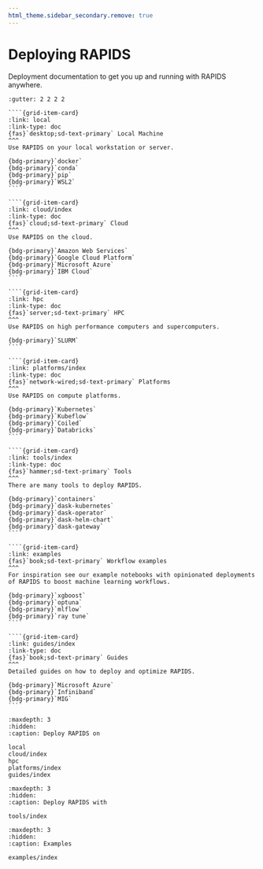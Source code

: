 ```yaml
---
html_theme.sidebar_secondary.remove: true
---
```


# Deploying RAPIDS

Deployment documentation to get you up and running with RAPIDS anywhere.

`````{grid} 1 2 2 3
:gutter: 2 2 2 2

````{grid-item-card}
:link: local
:link-type: doc
{fas}`desktop;sd-text-primary` Local Machine
^^^
Use RAPIDS on your local workstation or server.

{bdg-primary}`docker`
{bdg-primary}`conda`
{bdg-primary}`pip`
{bdg-primary}`WSL2`
````

````{grid-item-card}
:link: cloud/index
:link-type: doc
{fas}`cloud;sd-text-primary` Cloud
^^^
Use RAPIDS on the cloud.

{bdg-primary}`Amazon Web Services`
{bdg-primary}`Google Cloud Platform`
{bdg-primary}`Microsoft Azure`
{bdg-primary}`IBM Cloud`
````

````{grid-item-card}
:link: hpc
:link-type: doc
{fas}`server;sd-text-primary` HPC
^^^
Use RAPIDS on high performance computers and supercomputers.

{bdg-primary}`SLURM`
````

````{grid-item-card}
:link: platforms/index
:link-type: doc
{fas}`network-wired;sd-text-primary` Platforms
^^^
Use RAPIDS on compute platforms.

{bdg-primary}`Kubernetes`
{bdg-primary}`Kubeflow`
{bdg-primary}`Coiled`
{bdg-primary}`Databricks`
````

````{grid-item-card}
:link: tools/index
:link-type: doc
{fas}`hammer;sd-text-primary` Tools
^^^
There are many tools to deploy RAPIDS.

{bdg-primary}`containers`
{bdg-primary}`dask-kubernetes`
{bdg-primary}`dask-operator`
{bdg-primary}`dask-helm-chart`
{bdg-primary}`dask-gateway`
````

````{grid-item-card}
:link: examples
{fas}`book;sd-text-primary` Workflow examples
^^^
For inspiration see our example notebooks with opinionated deployments of RAPIDS to boost machine learning workflows.

{bdg-primary}`xgboost`
{bdg-primary}`optuna`
{bdg-primary}`mlflow`
{bdg-primary}`ray tune`
````

````{grid-item-card}
:link: guides/index
:link-type: doc
{fas}`book;sd-text-primary` Guides
^^^
Detailed guides on how to deploy and optimize RAPIDS.

{bdg-primary}`Microsoft Azure`
{bdg-primary}`Infiniband`
{bdg-primary}`MIG`
````
`````

```{toctree}
:maxdepth: 3
:hidden:
:caption: Deploy RAPIDS on

local
cloud/index
hpc
platforms/index
guides/index
```

```{toctree}
:maxdepth: 3
:hidden:
:caption: Deploy RAPIDS with

tools/index
```

```{toctree}
:maxdepth: 3
:hidden:
:caption: Examples

examples/index
```
